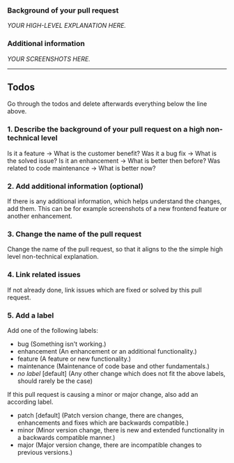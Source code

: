 ### Background of your pull request

_YOUR HIGH-LEVEL EXPLANATION HERE._

### Additional information

_YOUR SCREENSHOTS HERE._


--------------------------

## Todos

Go through the todos and delete afterwards everything below the line above.

### 1. Describe the background of your pull request on a high non-technical level

Is it a feature -> What is the customer benefit?
Was it a bug fix -> What is the solved issue?
Is it an enhancement -> What is better then before?
Was related to code maintenance -> What is better now?

### 2. Add additional information (optional)

If there is any additional information, which helps understand the changes, add them.
This can be for example screenshots of a new frontend feature or another enhancement.

### 3. Change the name of the pull request 

Change the name of the pull request, so that it aligns to the the simple high level non-technical explanation.

### 4. Link related issues

If not already done, link issues which are fixed or solved by this pull request.

### 5. Add a label

Add one of the following labels:

- bug (Something isn't working.)
- enhancement (An enhancement or an additional functionality.)
- feature (A feature or new functionality.)
- maintenance (Maintenance of code base and other fundamentals.)
- _no label_ [default] (Any other change which does not fit the above labels, should rarely be the case)

If this pull request is causing a minor or major change, also add an according label.

- patch [default] (Patch version change, there are changes, enhancements and fixes which are backwards compatible.)
- minor (Minor version change, there is new and extended functionality in a backwards compatible manner.)
- major (Major version change, there are incompatible changes to previous versions.)
